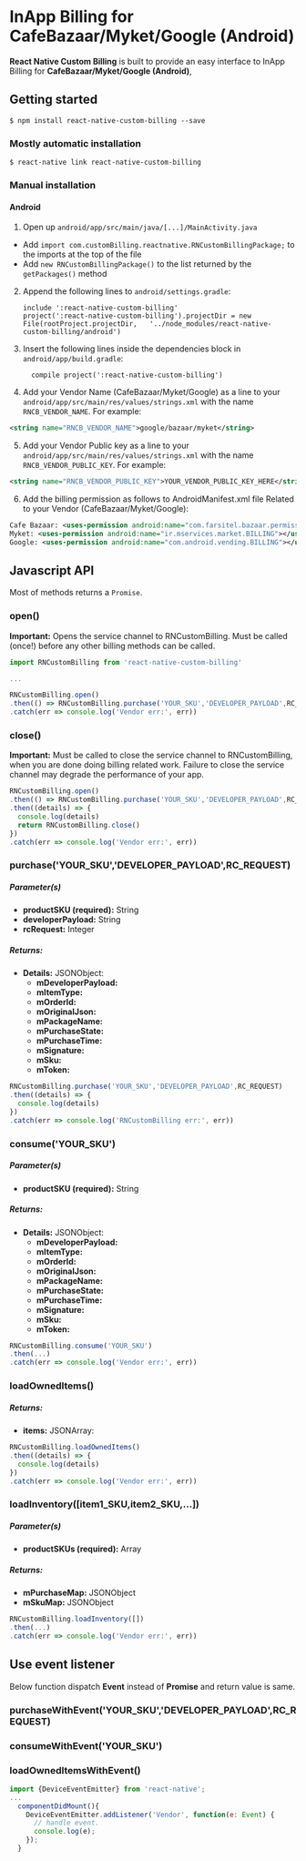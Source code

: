 InApp Billing for CafeBazaar/Myket/Google (Android)
=============
**React Native Custom Billing** is built to provide an easy interface to InApp Billing for **CafeBazaar/Myket/Google (Android)**,


## Getting started

`$ npm install react-native-custom-billing --save`

### Mostly automatic installation

`$ react-native link react-native-custom-billing`

### Manual installation


#### Android

1. Open up `android/app/src/main/java/[...]/MainActivity.java`
  - Add `import com.customBilling.reactnative.RNCustomBillingPackage;` to the imports at the top of the file
  - Add `new RNCustomBillingPackage()` to the list returned by the `getPackages()` method
2. Append the following lines to `android/settings.gradle`:
  	```
  	include ':react-native-custom-billing'
  	project(':react-native-custom-billing').projectDir = new File(rootProject.projectDir, 	'../node_modules/react-native-custom-billing/android')
  	```
3. Insert the following lines inside the dependencies block in `android/app/build.gradle`:
  	```
      compile project(':react-native-custom-billing')
    ```
4. Add your Vendor Name (CafeBazaar/Myket/Google) as a line to your `android/app/src/main/res/values/strings.xml` with the name `RNCB_VENDOR_NAME`. For example:
```xml
<string name="RNCB_VENDOR_NAME">google/bazaar/myket</string>
```
5. Add your Vendor Public key as a line to your `android/app/src/main/res/values/strings.xml` with the name `RNCB_VENDOR_PUBLIC_KEY`. For example:
```xml
<string name="RNCB_VENDOR_PUBLIC_KEY">YOUR_VENDOR_PUBLIC_KEY_HERE</string>
```
6. Add the billing permission as follows to AndroidManifest.xml file Related to your Vendor (CafeBazaar/Myket/Google):
```xml
Cafe Bazaar: <uses-permission android:name="com.farsitel.bazaar.permission.PAY_THROUGH_BAZAAR"></uses-permission>
Myket: <uses-permission android:name="ir.mservices.market.BILLING"></uses-permission>
Google: <uses-permission android:name="com.android.vending.BILLING"></uses-permission>
```

## Javascript API
Most of methods returns a `Promise`.

### open()

**Important:** Opens the service channel to RNCustomBilling. Must be called (once!) before any other billing methods can be called.

```javascript
import RNCustomBilling from 'react-native-custom-billing'

...

RNCustomBilling.open()
.then(() => RNCustomBilling.purchase('YOUR_SKU','DEVELOPER_PAYLOAD',RC_REQUEST))
.catch(err => console.log('Vendor err:', err))
```

### close()
**Important:** Must be called to close the service channel to RNCustomBilling, when you are done doing billing related work. Failure to close the service channel may degrade the performance of your app.
```javascript
RNCustomBilling.open()
.then(() => RNCustomBilling.purchase('YOUR_SKU','DEVELOPER_PAYLOAD',RC_REQUEST))
.then((details) => {
  console.log(details)
  return RNCustomBilling.close()
})
.catch(err => console.log('Vendor err:', err))
```

### purchase('YOUR_SKU','DEVELOPER_PAYLOAD',RC_REQUEST)
##### Parameter(s)
* **productSKU (required):** String
* **developerPayload:** String
* **rcRequest:** Integer

##### Returns:
* **Details:** JSONObject:
  * **mDeveloperPayload:**
  * **mItemType:**
  * **mOrderId:**
  * **mOriginalJson:**
  * **mPackageName:**
  * **mPurchaseState:**
  * **mPurchaseTime:**
  * **mSignature:**
  * **mSku:**
  * **mToken:**

```javascript
RNCustomBilling.purchase('YOUR_SKU','DEVELOPER_PAYLOAD',RC_REQUEST)
.then((details) => {
  console.log(details)
})
.catch(err => console.log('RNCustomBilling err:', err))
```

### consume('YOUR_SKU')
##### Parameter(s)
* **productSKU (required):** String

##### Returns:
* **Details:** JSONObject:
  * **mDeveloperPayload:**
  * **mItemType:**
  * **mOrderId:**
  * **mOriginalJson:**
  * **mPackageName:**
  * **mPurchaseState:**
  * **mPurchaseTime:**
  * **mSignature:**
  * **mSku:**
  * **mToken:**

```javascript
RNCustomBilling.consume('YOUR_SKU')
.then(...)
.catch(err => console.log('Vendor err:', err))
```

### loadOwnedItems()

##### Returns:
* **items:** JSONArray:


```javascript
RNCustomBilling.loadOwnedItems()
.then((details) => {
  console.log(details)
})
.catch(err => console.log('Vendor err:', err))
```

### loadInventory([item1_SKU,item2_SKU,...])
##### Parameter(s)
* **productSKUs (required):** Array<String>

##### Returns:
* **mPurchaseMap:** JSONObject
* **mSkuMap:** JSONObject

```javascript
RNCustomBilling.loadInventory([])
.then(...)
.catch(err => console.log('Vendor err:', err))
```

## Use event listener
Below function dispatch **Event** instead of **Promise** and return value is same.

### purchaseWithEvent('YOUR_SKU','DEVELOPER_PAYLOAD',RC_REQUEST)
### consumeWithEvent('YOUR_SKU')
### loadOwnedItemsWithEvent()


```javascript
import {DeviceEventEmitter} from 'react-native';
...
  componentDidMount(){
    DeviceEventEmitter.addListener('Vendor', function(e: Event) {
      // handle event.
      console.log(e);
    });
  }
```
